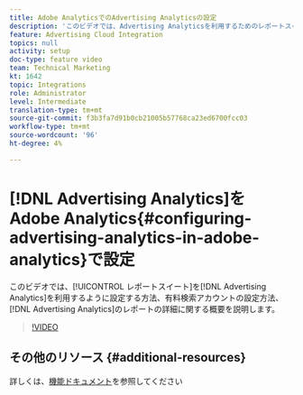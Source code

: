 ```yaml
---
title: Adobe AnalyticsでのAdvertising Analyticsの設定
description: 'このビデオでは、Advertising Analyticsを利用するためのレポートスイートの設定方法、有料検索アカウントの設定方法、Advertising Analyticsのレポートの詳細についての概要を説明します。 '
feature: Advertising Cloud Integration
topics: null
activity: setup
doc-type: feature video
team: Technical Marketing
kt: 1642
topic: Integrations
role: Administrator
level: Intermediate
translation-type: tm+mt
source-git-commit: f3b3fa7d91b0cb21005b57768ca23ed6700fcc03
workflow-type: tm+mt
source-wordcount: '96'
ht-degree: 4%

---
```



# [!DNL Advertising Analytics]をAdobe Analytics{#configuring-advertising-analytics-in-adobe-analytics}で設定

このビデオでは、[!UICONTROL レポートスイート]を[!DNL Advertising Analytics]を利用するように設定する方法、有料検索アカウントの設定方法、[!DNL Advertising Analytics]のレポートの詳細に関する概要を説明します。

>[!VIDEO](https://video.tv.adobe.com/v/23119/?quality=12)

## その他のリソース {#additional-resources}

詳しくは、[機能ドキュメント](https://docs.adobe.com/content/help/en/analytics/integration/advertising-analytics/overview.html)を参照してください
